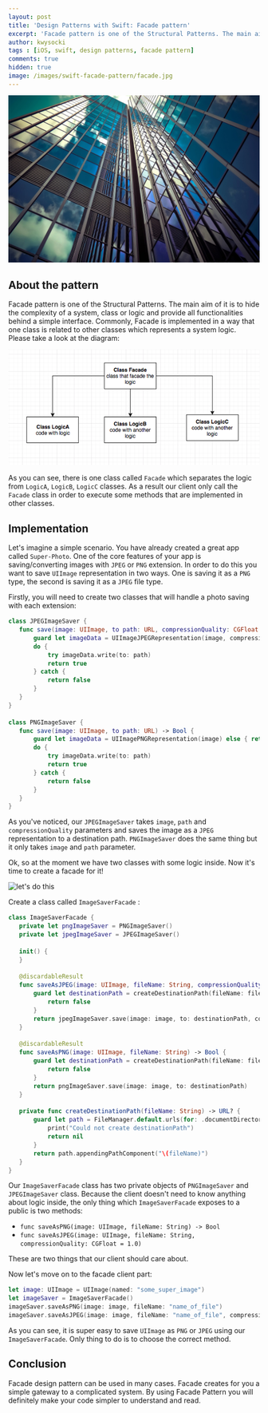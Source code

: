 ```yaml
---
layout: post
title: 'Design Patterns with Swift: Facade pattern'
excerpt: 'Facade pattern is one of the Structural Patterns. The main aim of it is to hide the complexity of system, class or logic and provide a simple interface  - use your system easier.'
author: kwysocki
tags : [iOS, swift, design patterns, facade pattern]
comments: true
hidden: true
image: /images/swift-facade-pattern/facade.jpg
---
```


![facade image](/images/swift-facade-pattern/facade.jpg)

## About the pattern

Facade pattern is one of the Structural Patterns. The main aim of it is to hide the complexity of a system, class or logic and provide all functionalities behind a simple interface.
Commonly, Facade is implemented in a way that one class is related to other classes which represents a system logic. Please take a look at the diagram:

![diagram](/images/swift-facade-pattern/diagram.png)

As you can see, there is one class called `Facade` which separates the logic from `LogicA`, `LogicB`, `LogicC` classes. As a result our client only call the `Facade` class in order to execute some methods that are implemented in other classes.

## Implementation

Let's imagine a simple scenario. You have already created a great app called `Super-Photo`. One of the core features of your app is saving/converting images with `JPEG` or `PNG` extension. In order to do this you want to save `UIImage` representation in two ways. One is saving it as a `PNG` type, the second is saving it as a `JPEG` file type.

Firstly, you will need to create  two classes that will handle a photo saving with each extension:

```swift
class JPEGImageSaver {
   func save(image: UIImage, to path: URL, compressionQuality: CGFloat = 1.0) -> Bool {
       guard let imageData = UIImageJPEGRepresentation(image, compressionQuality) else { return false }
       do {
           try imageData.write(to: path)
           return true
       } catch {
           return false
       }
   }
}

class PNGImageSaver {
   func save(image: UIImage, to path: URL) -> Bool {
       guard let imageData = UIImagePNGRepresentation(image) else { return false }
       do {
           try imageData.write(to: path)
           return true
       } catch {
           return false
       }
   }
}
```

As you've noticed, our `JPEGImageSaver` takes `image`, `path` and `compressionQuality` parameters and saves the image as a `JPEG` representation to a destination path.
`PNGImageSaver` does the same thing but it only takes `image` and `path` parameter.

Ok, so at the moment we have two classes with some logic inside. Now it's time to create a facade for it!

![let's do this](./swift-facade-pattern/do_this.gif)

Create a class called `ImageSaverFacade` :

```swift
class ImageSaverFacade {
   private let pngImageSaver = PNGImageSaver()
   private let jpegImageSaver = JPEGImageSaver()

   init() {
   }

   @discardableResult
   func saveAsJPEG(image: UIImage, fileName: String, compressionQuality: CGFloat = 1.0) -> Bool {
       guard let destinationPath = createDestinationPath(fileName: fileName) else {
           return false
       }
       return jpegImageSaver.save(image: image, to: destinationPath, compressionQuality: compressionQuality)
   }

   @discardableResult
   func saveAsPNG(image: UIImage, fileName: String) -> Bool {
       guard let destinationPath = createDestinationPath(fileName: fileName) else {
           return false
       }
       return pngImageSaver.save(image: image, to: destinationPath)
   }

   private func createDestinationPath(fileName: String) -> URL? {
       guard let path = FileManager.default.urls(for: .documentDirectory, in: .userDomainMask).first else {
           print("Could not create destinationPath")
           return nil
       }
       return path.appendingPathComponent("\(fileName)")
   }
}
```

Our `ImageSaverFacade` class has two private objects of `PNGImageSaver` and `JPEGImageSaver` class. Because the client doesn't need to know anything about logic inside, the only thing which `ImageSaverFacade` exposes to a public is two methods:

* `func saveAsPNG(image: UIImage, fileName: String) -> Bool`
* `func saveAsJPEG(image: UIImage, fileName: String, compressionQuality: CGFloat = 1.0)`

These are two things that our client should care about.

Now let's move on to the facade client part:

```swift
let image: UIImage = UIImage(named: "some_super_image")
let imageSaver = ImageSaverFacade()
imageSaver.saveAsPNG(image: image, fileName: "name_of_file")
imageSaver.saveAsJPEG(image: image, fileName: "name_of_file", compressionQuality: 0.5)
```

As you can see, it is super easy to save `UIImage` as `PNG` or `JPEG` using our `ImageSaverFacade`. Only thing to do is to choose the correct method.

## Conclusion

Facade design pattern can be used in many cases. Facade creates for you a simple gateway to a complicated system. By using Facade Pattern you will definitely make your code simpler to understand and read.